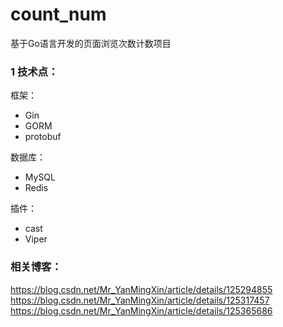 # count_num
基于Go语言开发的页面浏览次数计数项目


### 1 技术点：
框架：
- Gin
- GORM
- protobuf

数据库：
- MySQL 
- Redis

插件：
- cast
- Viper


### 相关博客：
https://blog.csdn.net/Mr_YanMingXin/article/details/125294855
https://blog.csdn.net/Mr_YanMingXin/article/details/125317457
https://blog.csdn.net/Mr_YanMingXin/article/details/125365686